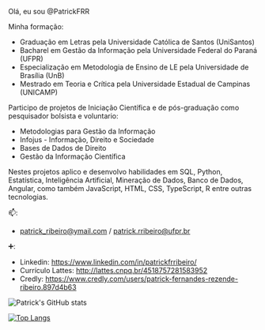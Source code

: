Olá, eu sou @PatrickFRR

Minha formação:
* Graduação em Letras  pela Universidade Católica de Santos (UniSantos)
* Bacharel em Gestão da Informação  pela Universidade Federal do Paraná (UFPR)
* Especialização em Metodologia de Ensino de LE pela Universidade de Brasília (UnB)
* Mestrado em Teoria e Crítica pela Universidade Estadual de Campinas (UNICAMP)

Participo de projetos de Iniciação Científica e de pós-graduação como pesquisador bolsista e voluntario:
- Metodologias para Gestão da Informação
- Infojus - Informação, Direito e Sociedade
- Bases de Dados de Direito
- Gestão da Informação Científica 

Nestes projetos aplico e  desenvolvo habilidades em SQL, Python, Estatística, Inteligência Artificial, Mineração de Dados, Banco de Dados, Angular, como também JavaScript, HTML, CSS, TypeScript, R entre outras tecnologias.

📫: 
- patrick_ribeiro@ymail.com / patrick.rribeiro@ufpr.br

➕: 
- Linkedin: https://www.linkedin.com/in/patrickfrribeiro/
- Currículo Lattes: http://lattes.cnpq.br/4518757281583952
- Credly: https://www.credly.com/users/patrick-fernandes-rezende-ribeiro.897d4b63


![Patrick's GitHub stats](https://github-readme-stats.vercel.app/api?username=PatrickFRR&show_icons=true&theme=dracula)


[![Top Langs](https://github-readme-stats.vercel.app/api/top-langs/?username=PatrickFRR&layout=compact)](https://github.com/anuraghazra/github-readme-stats)
<!---
PatrickFRR/PatrickFRR is a ✨ special ✨ repository because its `README.md` (this file) appears on your GitHub profile.
You can click the Preview link to take a look at your changes.
--->
